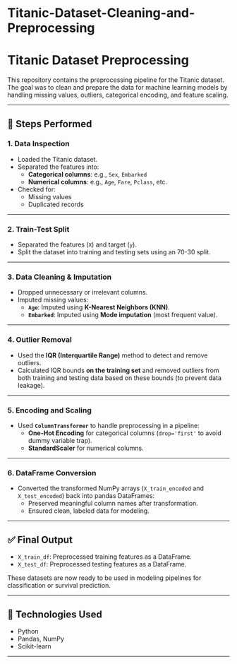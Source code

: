 # Titanic-Dataset-Cleaning-and-Preprocessing
# Titanic Dataset Preprocessing

This repository contains the preprocessing pipeline for the Titanic dataset. The goal was to clean and prepare the data for machine learning models by handling missing values, outliers, categorical encoding, and feature scaling.

---

## 📌 Steps Performed

### 1. **Data Inspection**
- Loaded the Titanic dataset.
- Separated the features into:
  - **Categorical columns**: e.g., `Sex`, `Embarked`
  - **Numerical columns**: e.g., `Age`, `Fare`, `Pclass`, etc.
- Checked for:
  - Missing values
  - Duplicated records

---

### 2. **Train-Test Split**
- Separated the features (`X`) and target (`y`).
- Split the dataset into training and testing sets using an 70-30 split.

---

### 3. **Data Cleaning & Imputation**
- Dropped unnecessary or irrelevant columns.
- Imputed missing values:
  - **`Age`**: Imputed using **K-Nearest Neighbors (KNN)**.
  - **`Embarked`**: Imputed using **Mode imputation** (most frequent value).

---

### 4. **Outlier Removal**
- Used the **IQR (Interquartile Range)** method to detect and remove outliers.
- Calculated IQR bounds **on the training set** and removed outliers from both training and testing data based on these bounds (to prevent data leakage).

---

### 5. **Encoding and Scaling**
- Used **`ColumnTransformer`** to handle preprocessing in a pipeline:
  - **One-Hot Encoding** for categorical columns (`drop='first'` to avoid dummy variable trap).
  - **StandardScaler** for numerical columns.

---

### 6. **DataFrame Conversion**
- Converted the transformed NumPy arrays (`X_train_encoded` and `X_test_encoded`) back into pandas DataFrames:
  - Preserved meaningful column names after transformation.
  - Ensured clean, labeled data for modeling.

---

## ✅ Final Output
- `X_train_df`: Preprocessed training features as a DataFrame.
- `X_test_df`: Preprocessed testing features as a DataFrame.

These datasets are now ready to be used in modeling pipelines for classification or survival prediction.

---

## 🚀 Technologies Used
- Python
- Pandas, NumPy
- Scikit-learn

---
